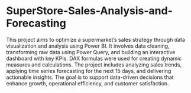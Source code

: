 # SuperStore-Sales-Analysis-and-Forecasting
This project aims to optimize a supermarket’s sales strategy through data
visualization and analysis using Power BI. It involves data cleaning, transforming raw data using Power Query, and building an
interactive dashboard with key KPIs. DAX formulas were used for creating dynamic measures and calculations. The project
includes analyzing sales trends, applying time series forecasting for the next 15 days, and delivering actionable insights. The goal is
to support data-driven decisions that enhance growth, operational efficiency, and customer satisfaction.
